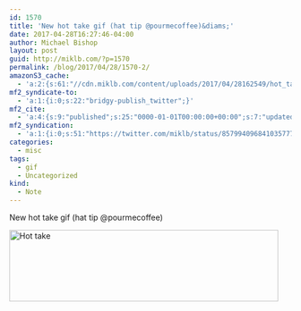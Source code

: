 ```yaml
---
id: 1570
title: 'New hot take gif (hat tip @pourmecoffee)&diams;'
date: 2017-04-28T16:27:46-04:00
author: Michael Bishop
layout: post
guid: http://miklb.com/?p=1570
permalink: /blog/2017/04/28/1570-2/
amazonS3_cache:
  - 'a:2:{s:61:"//cdn.miklb.com/content/uploads/2017/04/28162549/hot_take.gif";i:1571;s:48:"//miklb.com/content/uploads/2017/04/hot_take.gif";i:1571;}'
mf2_syndicate-to:
  - 'a:1:{i:0;s:22:"bridgy-publish_twitter";}'
mf2_cite:
  - 'a:4:{s:9:"published";s:25:"0000-01-01T00:00:00+00:00";s:7:"updated";s:25:"0000-01-01T00:00:00+00:00";s:8:"category";a:1:{i:0;s:0:"";}s:6:"author";a:0:{}}'
mf2_syndication:
  - 'a:1:{i:0;s:51:"https://twitter.com/miklb/status/857994096841035777";}'
categories:
  - misc
tags:
  - gif
  - Uncategorized
kind:
  - Note
---
```

New hot take gif (hat tip @pourmecoffee)

<img src="http://miklb.com/content/uploads/2017/04/hot_take.gif" alt="Hot take" width="480" height="128" class="u-photo alignnone size-full wp-image-1571" />